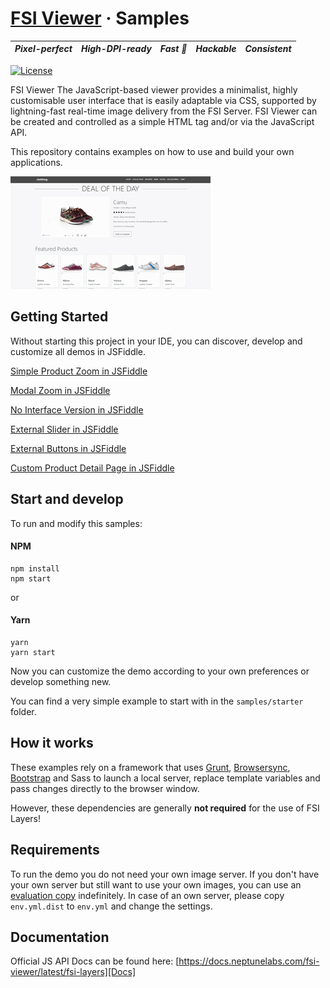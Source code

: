 # [FSI Viewer](https://www.neptunelabs.com) &middot; Samples
| ***Pixel-perfect*** | ***High-DPI-ready*** | ***Fast :rocket:*** | ***Hackable*** | ***Consistent*** |
|:-----------------:|:-------------:|:---------------:|:---------------:|:---------------:|

[![License](https://img.shields.io/badge/License-Apache%202.0-blue.svg)](https://github.com/neptunelabs/fsi-layers-samples/blob/main/LICENSE)


FSI Viewer
The JavaScript-based viewer provides a minimalist, highly customisable user interface that is easily adaptable via CSS, supported by lightning-fast real-time image delivery from the FSI Server.
FSI Viewer can be created and controlled as a simple HTML tag and/or via the JavaScript API.

This repository contains examples on how to use and build your own applications.

![Project Image](project.gif)

## Getting Started

Without starting this project in your IDE, you can discover, develop and customize
all demos in JSFiddle.

[Simple Product Zoom in JSFiddle][simplejsf]

[Modal Zoom in JSFiddle][modaljsf]

[No Interface Version in JSFiddle][nouijsf]

[External Slider in JSFiddle][extsliderjsf]

[External Buttons in JSFiddle][extbuttonsjsf]

[Custom Product Detail Page in JSFiddle][customjsf]

[simplejsf]: https://jsfiddle.net/gh/get/library/pure/neptunelabs/fsi-jsfiddle-samples/tree/master/fsi-viewer-samples/detail
[modaljsf]: https://jsfiddle.net/gh/get/library/pure/neptunelabs/fsi-jsfiddle-samples/tree/master/fsi-viewer-samples/modal
[nouijsf]: https://jsfiddle.net/gh/get/library/pure/neptunelabs/fsi-jsfiddle-samples/tree/master/fsi-viewer-samples/no-ui
[extsliderjsf]: https://jsfiddle.net/gh/get/library/pure/neptunelabs/fsi-jsfiddle-samples/tree/master/fsi-viewer-samples/external
[extbuttonsjsf]: https://jsfiddle.net/gh/get/library/pure/neptunelabs/fsi-jsfiddle-samples/tree/master/fsi-viewer-samples/external-2
[customjsf]: https://jsfiddle.net/gh/get/library/pure/neptunelabs/fsi-jsfiddle-samples/tree/master/fsi-viewer-samples/pdp-simplified



## Start and develop

To run and modify this samples:

#### NPM

```shell
npm install
npm start
```
or

#### Yarn

```shell
yarn
yarn start
```

Now you can customize the demo according to your own preferences or develop something new.

You can find a very simple example to start with in the ``samples/starter`` folder.

## How it works

These examples rely on a framework that uses [Grunt][Grunt], [Browsersync][Browsersync],
[Bootstrap][Bootstrap] and Sass to launch a local server,
replace template variables and pass changes directly to the browser window.

However, these dependencies are generally **not required** for the use of FSI Layers!

## Requirements

To run the demo you do not need your own image server.
If you don't have your own server but still want to use your own images,
you can use an [evaluation copy][Server] indefinitely.
In case of an own server, please copy ``env.yml.dist`` to ``env.yml`` and
change the settings.


## Documentation

Official JS API Docs can be found here: [https://docs.neptunelabs.com/fsi-viewer/latest/fsi-layers][Docs]

[Docs]: https://docs.neptunelabs.com/fsi-viewer/latest/fsi-layers
[Server]: https://www.neptunelabs.com/get/
[Grunt]: https://gruntjs.com/
[Browsersync]: https://browsersync.io/
[Bootstrap]: https://getbootstrap.com/
